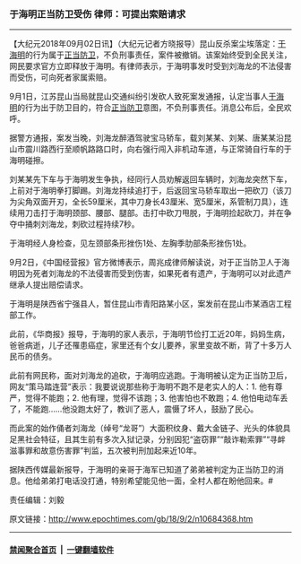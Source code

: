 ### 于海明正当防卫受伤 律师：可提出索赔请求
------------------------

<p>【大纪元2018年09月02日讯】（大纪元记者方晓报导）昆山反杀案尘埃落定：<a href="http://www.epochtimes.com/gb/tag/%E4%BA%8E%E6%B5%B7%E6%98%8E.html">于海明</a>的行为属于<a href="http://www.epochtimes.com/gb/tag/%E6%AD%A3%E5%BD%93%E9%98%B2%E5%8D%AB.html">正当防卫</a>，不负刑事责任，案件被撤销。该案始终受到全民关注，网民要求官方立即释放于海明。有律师表示，于海明事发时受到刘海龙的不法侵害而受伤，可向死者家属索赔。</p>
<p>9月1日，江苏昆山当局就昆山交通纠纷引发砍人致死案发通报，认定当事人<a href="http://www.epochtimes.com/gb/tag/%E4%BA%8E%E6%B5%B7%E6%98%8E.html">于海明</a>的行为出于防卫目的，符合<a href="http://www.epochtimes.com/gb/tag/%E6%AD%A3%E5%BD%93%E9%98%B2%E5%8D%AB.html">正当防卫</a>意图，不负刑事责任。消息公布后，全民欢呼。</p>
<p>据警方通报，案发当晚，刘海龙醉酒驾驶宝马轿车，载刘某某、刘某、唐某某沿昆山市震川路西行至顺帆路路口时，向右强行闯入非机动车道，与正常骑自行车的于海明碰擦。</p>
<p>刘某某先下车与于海明发生争执，经同行人员劝解返回车辆时，刘海龙突然下车，上前对于海明拳打脚踢。刘海龙持续追打于，后返回宝马轿车取出一把砍刀（该刀为尖角双面开刃，全长59厘米，其中刀身长43厘米、宽5厘米，系管制刀具），连续用刀击打于海明颈部、腰部、腿部。击打中砍刀甩脱，于海明捡起砍刀，并在争夺中捅刺刘海龙，刺砍过程持续7秒。</p>
<p>于海明经人身检查，见左颈部条形挫伤1处、左胸季肋部条形挫伤1处。</p>
<p>9月2日，《中国经营报》官方微博表示，周兆成律师解读说，对于正当防卫人于海明因为死者刘海龙的不法侵害而受到伤害，如果死者有遗产，于海明可以对此遗产继承人提出赔偿请求。</p>
<p>于海明是陕西省宁强县人，暂住昆山市青阳路某小区，案发前在昆山市某酒店工程部工作。</p>
<p>此前，《华商报》报导，于海明的家人表示，于海明节俭打工近20年，妈妈生病，爸爸病逝，儿子还罹患癌症，家里还有个女儿要养，家里变故不断，背了十多万人民币的债务。</p>
<p>此前有网民称，面对刘海龙的追砍，于海明应逃跑。于海明被认定为正当防卫后，网友“策马踏连营”表示：我要说说那些称于海明不跑不是老实人的人：1. 他有尊严，觉得不能跑；2. 他有理，觉得不该跑；3. 他害怕也不敢跑；4. 他怕电动车丢了，不能跑……他没跑太好了，教训了恶人，震慑了坏人，鼓励了民心。</p>
<p>而此案的始作俑者刘海龙（绰号“龙哥”）大面积纹身、戴大金链子、光头的体貌具足黑社会特征，且其生前有多次入狱记录，分别因犯“盗窃罪”“敲诈勒索罪”“寻衅滋事罪和故意伤害罪”判监，五次被判刑加起来近10年。</p>
<p>据陕西传媒最新报导，于海明的亲哥于海军已知道了弟弟被判定为正当防卫的消息。他给弟弟打电话没打通，特别希望能见他一面，全村人都在盼他回来。#</p>
<p>责任编辑：刘毅</p>

原文链接：http://www.epochtimes.com/gb/18/9/2/n10684368.htm


------------------------
#### [禁闻聚合首页](https://github.com/gfw-breaker/banned-news/blob/master/README.md) &nbsp;|&nbsp;  [一键翻墙软件](https://github.com/gfw-breaker/nogfw/blob/master/README.md)